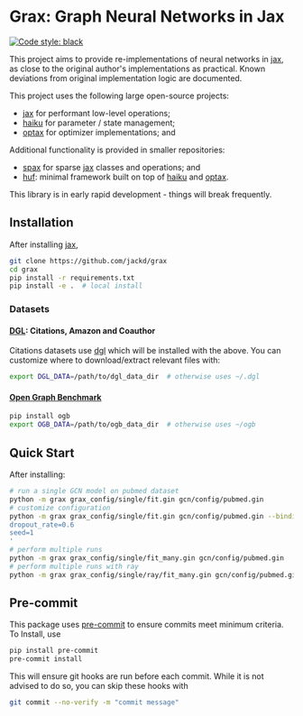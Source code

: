 # Grax: Graph Neural Networks in Jax

[![Code style: black](https://img.shields.io/badge/code%20style-black-000000.svg)](https://github.com/psf/black)

This project aims to provide re-implementations of neural networks in [jax][jax], as close to the original author's implementations as practical. Known deviations from original implementation logic are documented.

This project uses the following large open-source projects:

- [jax][jax] for performant low-level operations;
- [haiku][haiku] for parameter / state management;
- [optax][optax] for optimizer implementations; and

Additional functionality is provided in smaller repositories:

- [spax](https://github.com/jackd/spax) for sparse [jax][jax] classes and operations; and
- [huf](https://github.com/jackd/huf): minimal framework built on top of [haiku][haiku] and [optax][optax].

This library is in early rapid development - things will break frequently.

## Installation

After installing [jax][jax],

```bash
git clone https://github.com/jackd/grax
cd grax
pip install -r requirements.txt
pip install -e .  # local install
```

### Datasets

#### [DGL](https://github.com/dmlc/dgl): Citations, Amazon and Coauthor

Citations datasets use [dgl](https://github.com/dmlc/dgl) which will be installed with the above. You can customize where to download/extract relevant files with:

```bash
export DGL_DATA=/path/to/dgl_data_dir  # otherwise uses ~/.dgl
```

#### [Open Graph Benchmark](https://ogb.stanford.edu/)

```bash
pip install ogb
export OGB_DATA=/path/to/ogb_data_dir  # otherwise uses ~/ogb
```

## Quick Start

After installing:

```bash
# run a single GCN model on pubmed dataset
python -m grax grax_config/single/fit.gin gcn/config/pubmed.gin
# customize configuration
python -m grax grax_config/single/fit.gin gcn/config/pubmed.gin --bindings='
dropout_rate=0.6
seed=1
'
# perform multiple runs
python -m grax grax_config/single/fit_many.gin gcn/config/pubmed.gin
# perform multiple runs with ray
python -m grax grax_config/single/ray/fit_many.gin gcn/config/pubmed.gin
```

## Pre-commit

This package uses [pre-commit](https://pre-commit.com/) to ensure commits meet minimum criteria. To Install, use

```bash
pip install pre-commit
pre-commit install
```

This will ensure git hooks are run before each commit. While it is not advised to do so, you can skip these hooks with

```bash
git commit --no-verify -m "commit message"
```

[jax]: https://github.com/google/jax
[haiku]: https://github.com/deepmind/dm-haiku
[optax]: https://github.com/deepmind/optax
